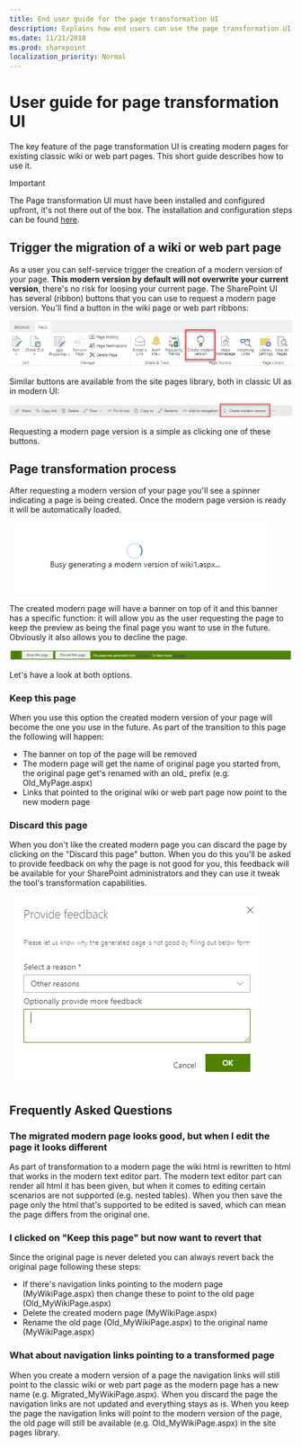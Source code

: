 ```yaml
---
title: End user guide for the page transformation UI 
description: Explains how end users can use the page transformation UI 
ms.date: 11/21/2018
ms.prod: sharepoint
localization_priority: Normal
---
```


# User guide for page transformation UI

The key feature of the page transformation UI is creating modern pages for existing classic wiki or web part pages. This short guide describes how to use it.

> [!IMPORTANT]
> The Page transformation UI must have been installed and configured upfront, it's not there out of the box. The installation and configuration steps can be found [here](modernize-userinterface-site-pages-ui.md).

## Trigger the migration of a wiki or web part page

As a user you can self-service trigger the creation of a modern version of your page. **This modern version by default will not overwrite your current version**, there's no risk for loosing your current page. The SharePoint UI has several (ribbon) buttons that you can use to request a modern page version. You'll find a button in the wiki page or web part ribbons:

![page transformation UI extensions](media/modernize/pagetransformation_ui_3.png)

Similar buttons are available from the site pages library, both in classic UI as in modern UI:

![page transformation UI extensions](media/modernize/pagetransformation_ui_4.png)

Requesting a modern page version is a simple as clicking one of these buttons.

## Page transformation process

After requesting a modern version of your page you'll see a spinner indicating a page is being created. Once the modern page version is ready it will be automatically loaded.

![page transformation process](media/modernize/pagetransformation_ui_5.png)

The created modern page will have a banner on top of it and this banner has a specific function: it will allow you as the user requesting the page to keep the preview as being the final page you want to use in the future. Obviously it also allows you to decline the page.

![page transformation process](media/modernize/pagetransformation_ui_6.png)

Let's have a look at both options.

### Keep this page

When you use this option the created modern version of your page will become the one you use in the future. As part of the transition to this page the following will happen:

- The banner on top of the page will be removed
- The modern page will get the name of original page you started from, the original page get's renamed with an old_ prefix (e.g. Old_MyPage.aspx)
- Links that pointed to the original wiki or web part page now point to the new modern page

### Discard this page

When you don't like the created modern page you can discard the page by clicking on the "Discard this page" button. When you do this you'll be asked to provide feedback on why the page is not good for you, this feedback will be available for your SharePoint administrators and they can use it tweak the tool's transformation capabilities.

![page transformation process](media/modernize/pagetransformation_ui_7.png)

## Frequently Asked Questions

### The migrated modern page looks good, but when I edit the page it looks different

As part of transformation to a modern page the wiki html is rewritten to html that works in the modern text editor part. The modern text editor part can render all html it has been given, but when it comes to editing certain scenarios are not supported (e.g. nested tables). When you then save the page only the html that's supported to be edited is saved, which can mean the page differs from the original one.

### I clicked on "Keep this page" but now want to revert that

Since the original page is never deleted you can always revert back the original page following these steps:

- If there's navigation links pointing to the modern page (MyWikiPage.aspx) then change these to point to the old page (Old_MyWikiPage.aspx)
- Delete the created modern page (MyWikiPage.aspx)
- Rename the old page (Old_MyWikiPage.aspx) to the original name (MyWikiPage.aspx)

### What about navigation links pointing to a transformed page

When you create a modern version of a page the navigation links will still point to the classic wiki or web part page as the modern page has a new name (e.g. Migrated_MyWikiPage.aspx). When you discard the page the navigation links are not updated and everything stays as is. When you keep the page the navigation links will point to the modern version of the page, the old page will still be available (e.g. Old_MyWikiPage.aspx) in the site pages library.
